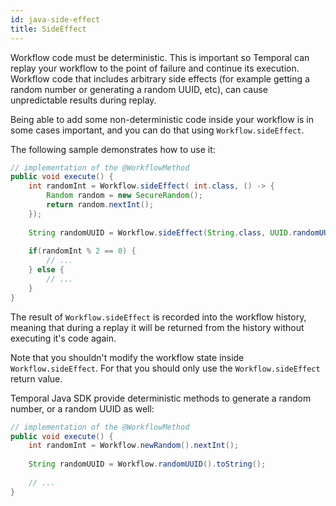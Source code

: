 ```yaml
---
id: java-side-effect
title: SideEffect
---
```


Workflow code must be deterministic. This is important so Temporal can replay your workflow to the point of failure
and continue its execution. Workflow code that includes arbitrary side effects (for example getting a random
number or generating a random UUID, etc), can cause unpredictable results during replay.

Being able to add some non-deterministic code inside your workflow is in some cases important, and you can do that
using `Workflow.sideEffect`.

The following sample demonstrates how to use it:

```java
// implementation of the @WorkflowMethod
public void execute() {
    int randomInt = Workflow.sideEffect( int.class, () -> {
        Random random = new SecureRandom();
        return random.nextInt();
    });
    
    String randomUUID = Workflow.sideEffect(String.class, UUID.randomUUID()::toString);
    
    if(randomInt % 2 == 0) {
        // ... 
    } else {
        // ... 
    }    
}
```

The result of `Workflow.sideEffect` is recorded into the workflow history, meaning that during
a replay it will be returned from the history without executing it's code again.

Note that you shouldn't modify the workflow state inside `Workflow.sideEffect`.
For that you should only use the `Workflow.sideEffect` return value.

Temporal Java SDK provide deterministic methods to generate a random number, or a random UUID as well:

```java
// implementation of the @WorkflowMethod
public void execute() {
    int randomInt = Workflow.newRandom().nextInt();
    
    String randomUUID = Workflow.randomUUID().toString();
    
    // ...
}
```